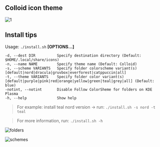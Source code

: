 ## Colloid icon theme

![1](preview.png?raw=true)

## Install tips

Usage:  `./install.sh`  **[OPTIONS...]**

```
-d, --dest DIR          Specify destination directory (Default: $HOME/.local/share/icons)
-n, --name NAME         Specify theme name (Default: Colloid)
-s, --scheme VARIANTS   Specify folder colorscheme variant(s) [default|nord|dracula|gruvbox|everforest|catppuccin|all]
-t, --theme VARIANTS    Specify folder color variant(s) [default|purple|pink|red|orange|yellow|green|teal|grey|all] (Default: blue)
-notint, --notint       Disable Follow ColorSheme for folders on KDE Plasma
-h, --help              Show help
```
> For example: install teal nord version -> run: `./install.sh -s nord -t teal`

> For more information, run: `./install.sh -h`

![folders](folders.png?raw=true)

![schemes](schemes.png?raw=true)
